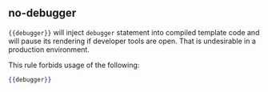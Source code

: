 ## no-debugger

`{{debugger}}` will inject `debugger` statement into compiled template code and will pause its rendering if developer tools are open. That is undesirable in a production environment.

This rule forbids usage of the following:

```hbs
{{debugger}}
```
